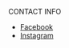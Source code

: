 
CONTACT INFO

- [Facebook](https://www.facebook.com/calinescu.elenaandrada/) 
- [Instagram](https://www.instagram.com/elenaa_andrada/)
